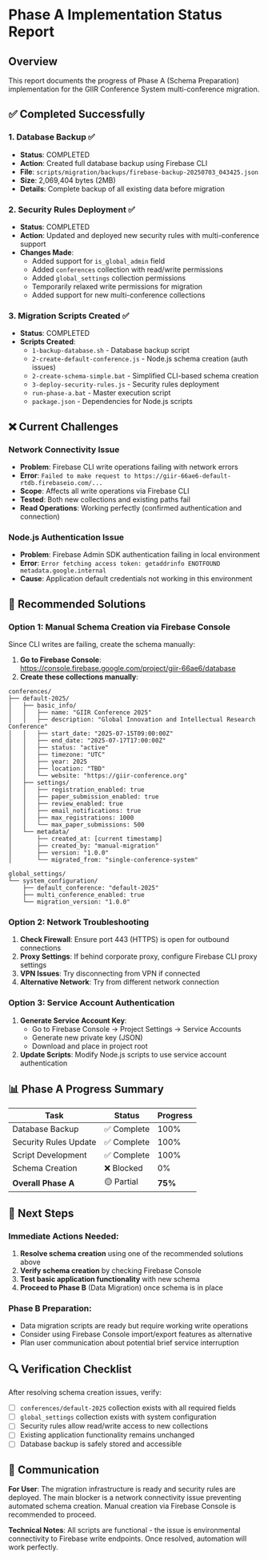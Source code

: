 # Phase A Implementation Status Report

## Overview
This report documents the progress of Phase A (Schema Preparation) implementation for the GIIR Conference System multi-conference migration.

## ✅ Completed Successfully

### 1. Database Backup ✅
- **Status**: COMPLETED
- **Action**: Created full database backup using Firebase CLI
- **File**: `scripts/migration/backups/firebase-backup-20250703_043425.json`
- **Size**: 2,069,404 bytes (2MB)
- **Details**: Complete backup of all existing data before migration

### 2. Security Rules Deployment ✅
- **Status**: COMPLETED
- **Action**: Updated and deployed new security rules with multi-conference support
- **Changes Made**:
  - Added support for `is_global_admin` field
  - Added `conferences` collection with read/write permissions
  - Added `global_settings` collection permissions
  - Temporarily relaxed write permissions for migration
  - Added support for new multi-conference collections

### 3. Migration Scripts Created ✅
- **Status**: COMPLETED
- **Scripts Created**:
  - `1-backup-database.sh` - Database backup script
  - `2-create-default-conference.js` - Node.js schema creation (auth issues)
  - `2-create-schema-simple.bat` - Simplified CLI-based schema creation
  - `3-deploy-security-rules.js` - Security rules deployment
  - `run-phase-a.bat` - Master execution script
  - `package.json` - Dependencies for Node.js scripts

## ❌ Current Challenges

### Network Connectivity Issue
- **Problem**: Firebase CLI write operations failing with network errors
- **Error**: `Failed to make request to https://giir-66ae6-default-rtdb.firebaseio.com/...`
- **Scope**: Affects all write operations via Firebase CLI
- **Tested**: Both new collections and existing paths fail
- **Read Operations**: Working perfectly (confirmed authentication and connection)

### Node.js Authentication Issue  
- **Problem**: Firebase Admin SDK authentication failing in local environment
- **Error**: `Error fetching access token: getaddrinfo ENOTFOUND metadata.google.internal`
- **Cause**: Application default credentials not working in this environment

## 🔧 Recommended Solutions

### Option 1: Manual Schema Creation via Firebase Console
Since CLI writes are failing, create the schema manually:

1. **Go to Firebase Console**: https://console.firebase.google.com/project/giir-66ae6/database
2. **Create these collections manually**:

```
conferences/
├── default-2025/
│   ├── basic_info/
│   │   ├── name: "GIIR Conference 2025"
│   │   ├── description: "Global Innovation and Intellectual Research Conference"
│   │   ├── start_date: "2025-07-15T09:00:00Z"
│   │   ├── end_date: "2025-07-17T17:00:00Z"
│   │   ├── status: "active"
│   │   ├── timezone: "UTC"
│   │   ├── year: 2025
│   │   ├── location: "TBD"
│   │   └── website: "https://giir-conference.org"
│   ├── settings/
│   │   ├── registration_enabled: true
│   │   ├── paper_submission_enabled: true
│   │   ├── review_enabled: true
│   │   ├── email_notifications: true
│   │   ├── max_registrations: 1000
│   │   └── max_paper_submissions: 500
│   └── metadata/
│       ├── created_at: [current timestamp]
│       ├── created_by: "manual-migration"
│       ├── version: "1.0.0"
│       └── migrated_from: "single-conference-system"

global_settings/
└── system_configuration/
    ├── default_conference: "default-2025"
    ├── multi_conference_enabled: true
    └── migration_version: "1.0.0"
```

### Option 2: Network Troubleshooting
1. **Check Firewall**: Ensure port 443 (HTTPS) is open for outbound connections
2. **Proxy Settings**: If behind corporate proxy, configure Firebase CLI proxy settings
3. **VPN Issues**: Try disconnecting from VPN if connected
4. **Alternative Network**: Try from different network connection

### Option 3: Service Account Authentication
1. **Generate Service Account Key**:
   - Go to Firebase Console → Project Settings → Service Accounts
   - Generate new private key (JSON)
   - Download and place in project root
2. **Update Scripts**: Modify Node.js scripts to use service account authentication

## 📊 Phase A Progress Summary

| Task | Status | Progress |
|------|---------|----------|
| Database Backup | ✅ Complete | 100% |
| Security Rules Update | ✅ Complete | 100% |
| Script Development | ✅ Complete | 100% |
| Schema Creation | ❌ Blocked | 0% |
| **Overall Phase A** | 🟡 Partial | **75%** |

## 🚀 Next Steps

### Immediate Actions Needed:
1. **Resolve schema creation** using one of the recommended solutions above
2. **Verify schema creation** by checking Firebase Console
3. **Test basic application functionality** with new schema
4. **Proceed to Phase B** (Data Migration) once schema is in place

### Phase B Preparation:
- Data migration scripts are ready but require working write operations
- Consider using Firebase Console import/export features as alternative
- Plan user communication about potential brief service interruption

## 🔍 Verification Checklist

After resolving schema creation issues, verify:
- [ ] `conferences/default-2025` collection exists with all required fields
- [ ] `global_settings` collection exists with system configuration
- [ ] Security rules allow read/write access to new collections
- [ ] Existing application functionality remains unchanged
- [ ] Database backup is safely stored and accessible

## 💬 Communication

**For User**: The migration infrastructure is ready and security rules are deployed. The main blocker is a network connectivity issue preventing automated schema creation. Manual creation via Firebase Console is recommended to proceed.

**Technical Notes**: All scripts are functional - the issue is environmental connectivity to Firebase write endpoints. Once resolved, automation will work perfectly. 